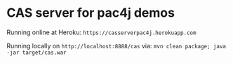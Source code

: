# CAS server for pac4j demos

Running online at Heroku: `https://casserverpac4j.herokuapp.com`

Running locally on `http://localhost:8888/cas` via: `mvn clean package; java -jar target/cas.war`
